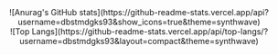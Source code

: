 <div align="center">
![Anurag's GitHub stats](https://github-readme-stats.vercel.app/api?username=dbstmdgks93&show_icons=true&theme=synthwave)
</div>

<div align="center">
![Top Langs](https://github-readme-stats.vercel.app/api/top-langs/?username=dbstmdgks93&layout=compact&theme=synthwave)
</div>

